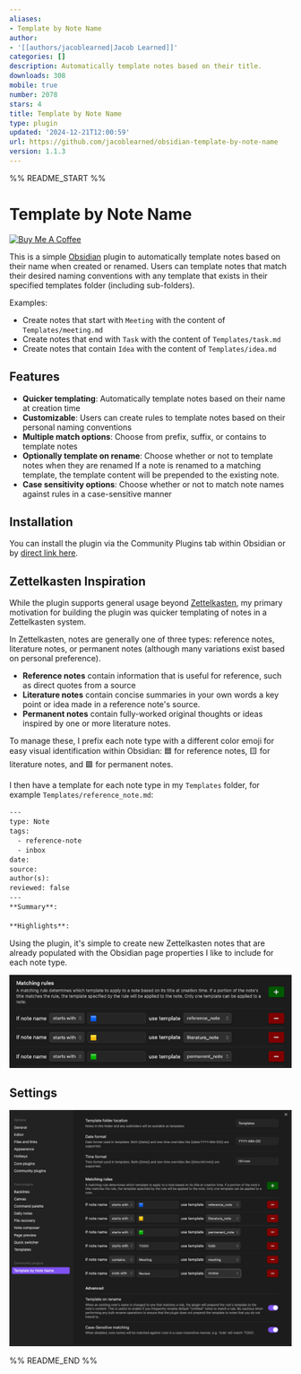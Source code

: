 ```yaml
---
aliases:
- Template by Note Name
author:
- '[[authors/jacoblearned|Jacob Learned]]'
categories: []
description: Automatically template notes based on their title.
downloads: 308
mobile: true
number: 2078
stars: 4
title: Template by Note Name
type: plugin
updated: '2024-12-21T12:00:59'
url: https://github.com/jacoblearned/obsidian-template-by-note-name
version: 1.1.3
---
```


%% README_START %%

# Template by Note Name

<a href="https://www.buymeacoffee.com/jacoblearned" target="_blank"><img src="https://cdn.buymeacoffee.com/buttons/v2/default-blue.png" alt="Buy Me A Coffee" style="height: 40px !important;width: 150px !important;" ></a>

This is a simple [Obsidian](https://obsidian.md/) plugin to automatically template notes
based on their name when created or renamed. Users can template notes that match
their desired naming conventions with any template that exists in their
specified templates folder (including sub-folders).

Examples:

- Create notes that start with `Meeting` with the content of `Templates/meeting.md`
- Create notes that end with `Task` with the content of `Templates/task.md`
- Create notes that contain `Idea` with the content of `Templates/idea.md`

## Features

- **Quicker templating**: Automatically template notes based on their name at creation time
- **Customizable**: Users can create rules to template notes based on their personal naming conventions
- **Multiple match options**: Choose from prefix, suffix, or contains to template notes
- **Optionally template on rename**: Choose whether or not to template notes when they are renamed
  If a note is renamed to a matching template, the template content will be prepended to the existing note.
- **Case sensitivity options**: Choose whether or not to match note names against rules in a case-sensitive manner

## Installation

You can install the plugin via the Community Plugins tab within Obsidian or by [direct link here](https://obsidian.md/plugins?id=template-by-note-name).

## Zettelkasten Inspiration

While the plugin supports general usage beyond [Zettelkasten](https://en.wikipedia.org/wiki/Zettelkasten),
my primary motivation for building the plugin was quicker templating of notes in a Zettelkasten system.

In Zettelkasten, notes are generally one of three types: reference notes, literature notes, or permanent notes
(although many variations exist based on personal preference).

- **Reference notes** contain information that is useful for reference, such as direct quotes from a source
- **Literature notes** contain concise summaries in your own words a key point or idea made in a reference note's source.
- **Permanent notes** contain fully-worked original thoughts or ideas inspired by one or more literature notes.

To manage these, I prefix each note type with a different color emoji for easy visual identification within Obsidian:
🟦 for reference notes, 🟨 for literature notes, and 🟩 for permanent notes.

I then have a template for each note type in my `Templates` folder, for example `Templates/reference_note.md`:

```txt
---
type: Note
tags:
  - reference-note
  - inbox
date:
source:
author(s):
reviewed: false
---
**Summary**:

**Highlights**:
```

Using the plugin, it's simple to create new Zettelkasten notes that are already populated
with the Obsidian page properties I like to include for each note type.

![alt text](https://raw.githubusercontent.com/jacoblearned/obsidian-template-by-note-name/HEAD/assets/Zettelkasten.png)

## Settings

![Plugin Settings](https://raw.githubusercontent.com/jacoblearned/obsidian-template-by-note-name/HEAD/assets/PluginSettingsScreenshot.png)


%% README_END %%